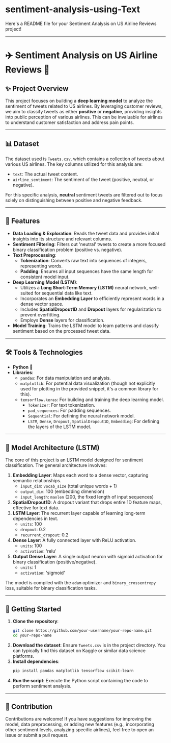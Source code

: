 # sentiment-analysis-using-Text
Here's a README file for your Sentiment Analysis on US Airline Reviews project!

---

# ✈️ Sentiment Analysis on US Airline Reviews 💬

## ✨ Project Overview

This project focuses on building a **deep learning model** to analyze the sentiment of tweets related to US airlines. By leveraging customer reviews, we aim to classify tweets as either **positive** or **negative**, providing insights into public perception of various airlines. This can be invaluable for airlines to understand customer satisfaction and address pain points.

---

## 📊 Dataset

The dataset used is `Tweets.csv`, which contains a collection of tweets about various US airlines. The key columns utilized for this analysis are:

* `text`: The actual tweet content.
* `airline_sentiment`: The sentiment of the tweet (positive, neutral, or negative).

For this specific analysis, **neutral** sentiment tweets are filtered out to focus solely on distinguishing between positive and negative feedback.

---

## 🚀 Features

* **Data Loading & Exploration**: Reads the tweet data and provides initial insights into its structure and relevant columns.
* **Sentiment Filtering**: Filters out 'neutral' tweets to create a more focused binary classification problem (positive vs. negative).
* **Text Preprocessing**:
    * **Tokenization**: Converts raw text into sequences of integers, representing words.
    * **Padding**: Ensures all input sequences have the same length for consistent model input.
* **Deep Learning Model (LSTM)**:
    * Utilizes a **Long Short-Term Memory (LSTM)** neural network, well-suited for sequential data like text.
    * Incorporates an **Embedding Layer** to efficiently represent words in a dense vector space.
    * Includes **SpatialDropout1D** and **Dropout** layers for regularization to prevent overfitting.
    * Employs **Dense** layers for classification.
* **Model Training**: Trains the LSTM model to learn patterns and classify sentiment based on the processed tweet data.

---

## 🛠️ Tools & Technologies

* **Python** 🐍
* **Libraries**:
    * `pandas`: For data manipulation and analysis.
    * `matplotlib`: For potential data visualization (though not explicitly used for plotting in the provided snippet, it's a common library for this).
    * `tensorflow.keras`: For building and training the deep learning model.
        * `Tokenizer`: For text tokenization.
        * `pad_sequences`: For padding sequences.
        * `Sequential`: For defining the neural network model.
        * `LSTM`, `Dense`, `Dropout`, `SpatialDropout1D`, `Embedding`: For defining the layers of the LSTM model.

---

## 🧠 Model Architecture (LSTM)

The core of this project is an LSTM model designed for sentiment classification. The general architecture involves:

1.  **Embedding Layer**: Maps each word to a dense vector, capturing semantic relationships.
    * `input_dim`: `vocab_size` (total unique words + 1)
    * `output_dim`: 100 (embedding dimension)
    * `input_length`: `maxlen` (200, the fixed length of input sequences)
2.  **SpatialDropout1D**: A dropout variant that drops entire 1D feature maps, effective for text data.
3.  **LSTM Layer**: The recurrent layer capable of learning long-term dependencies in text.
    * `units`: 100
    * `dropout`: 0.2
    * `recurrent_dropout`: 0.2
4.  **Dense Layer**: A fully connected layer with ReLU activation.
    * `units`: 100
    * `activation`: 'relu'
5.  **Output Dense Layer**: A single output neuron with sigmoid activation for binary classification (positive/negative).
    * `units`: 1
    * `activation`: 'sigmoid'

The model is compiled with the `adam` optimizer and `binary_crossentropy` loss, suitable for binary classification tasks.

---

## 🚀 Getting Started

1.  **Clone the repository**:
    ```bash
    git clone https://github.com/your-username/your-repo-name.git
    cd your-repo-name
    ```
2.  **Download the dataset**:
    Ensure `Tweets.csv` is in the project directory. You can typically find this dataset on Kaggle or similar data science platforms.
3.  **Install dependencies**:
    ```bash
    pip install pandas matplotlib tensorflow scikit-learn
    ```
4.  **Run the script**:
    Execute the Python script containing the code to perform sentiment analysis.

---

## 🤝 Contribution

Contributions are welcome! If you have suggestions for improving the model, data preprocessing, or adding new features (e.g., incorporating other sentiment levels, analyzing specific airlines), feel free to open an issue or submit a pull request.

